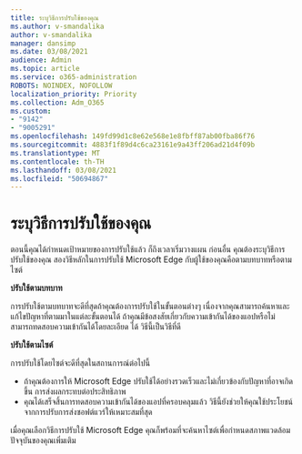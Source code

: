 ```yaml
---
title: ระบุวิธีการปรับใช้ของคุณ
ms.author: v-smandalika
author: v-smandalika
manager: dansimp
ms.date: 03/08/2021
audience: Admin
ms.topic: article
ms.service: o365-administration
ROBOTS: NOINDEX, NOFOLLOW
localization_priority: Priority
ms.collection: Adm_O365
ms.custom:
- "9142"
- "9005291"
ms.openlocfilehash: 149fd99d1c8e62e568e1e8fbff87ab00fba86f76
ms.sourcegitcommit: 4883f1f89d4c6ca23161e9a43ff206ad21d4f09b
ms.translationtype: MT
ms.contentlocale: th-TH
ms.lasthandoff: 03/08/2021
ms.locfileid: "50694867"
---
```

# <a name="determine-your-deployment-method"></a>ระบุวิธีการปรับใช้ของคุณ

ตอนนี้คุณได้กําหนดเป้าหมายของการปรับใช้แล้ว ก็ถึงเวลาเริ่มวางแผน ก่อนอื่น คุณต้องระบุวิธีการปรับใช้ของคุณ สองวิธีหลักในการปรับใช้ Microsoft Edge กับผู้ใช้ของคุณคือตามบทบาทหรือตามไซต์

**ปรับใช้ตามบทบาท**

การปรับใช้ตามบทบาทจะดีที่สุดถ้าคุณต้องการปรับใช้ในขั้นตอนต่างๆ เนื่องจากคุณสามารถค้นหาและแก้ไขปัญหาที่ตามมาในแต่ละขั้นตอนได้ ถ้าคุณมีข้อสงสัยเกี่ยวกับความเข้ากันได้ของแอปหรือไม่สามารถทดสอบความเข้ากันได้โดยละเอียด ได้ วิธีนี้เป็นวิธีที่ดี

**ปรับใช้ตามไซต์**

การปรับใช้โดยไซต์จะดีที่สุดในสถานการณ์ต่อไปนี้
- ถ้าคุณต้องการให้ Microsoft Edge ปรับใช้ได้อย่างรวดเร็วและไม่เกี่ยวข้องกับปัญหาที่อาจเกิดขึ้น การส่งผลกระทบต่อประสิทธิภาพ
- คุณได้เสร็จสิ้นการทดสอบความเข้ากันได้ของแอปที่ครอบคลุมแล้ว วิธีนี้ยังช่วยให้คุณใช้ประโยชน์จากการปรับการส่งซอฟต์แวร์ให้เหมาะสมที่สุด

เมื่อคุณเลือกวิธีการปรับใช้ Microsoft Edge คุณก็พร้อมที่จะค้นหาไซต์เพื่อกําหนดสภาพแวดล้อมปัจจุบันของคุณเพิ่มเติม
